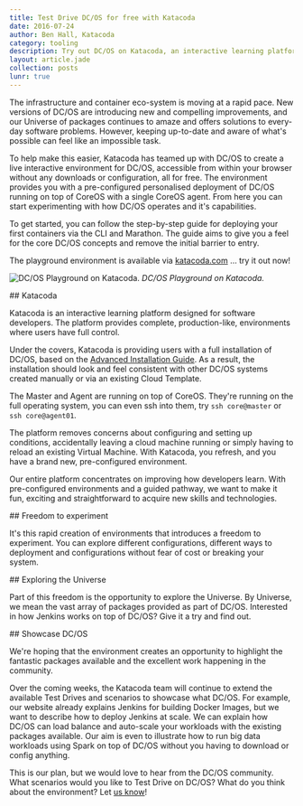```yaml
---
title: Test Drive DC/OS for free with Katacoda
date: 2016-07-24
author: Ben Hall, Katacoda
category: tooling
description: Try out DC/OS on Katacoda, an interactive learning platform for software developers.
layout: article.jade
collection: posts
lunr: true
---
```


The infrastructure and container eco-system is moving at a rapid pace. New versions of DC/OS are introducing new and compelling improvements, and our Universe of packages continues to amaze and offers solutions to every-day software problems. However, keeping up-to-date and aware of what's possible can feel like an impossible task.

To help make this easier, Katacoda has teamed up with DC/OS to create a live interactive environment for DC/OS, accessible from within your browser without any downloads or configuration, all for free. The environment provides you with a pre-configured personalised deployment of DC/OS running on top of CoreOS with a single CoreOS agent. From here you can start experimenting with how DC/OS operates and it's capabilities.

To get started, you can follow the step-by-step guide for deploying your first containers via the CLI and Marathon. The guide aims to give you a feel for the core DC/OS concepts and remove the initial barrier to entry.

The playground environment is available via [katacoda.com](https://www.katacoda.com/courses/dcos/getting-started) … try it out now!

<img src="/assets/images/blog/2016-07-24-katacoda.png" alt="DC/OS Playground on Katacoda." /> *DC/OS Playground on Katacoda.*

## Katacoda

Katacoda is an interactive learning platform designed for software developers. The platform provides complete, production-like, environments where users have full control.

Under the covers, Katacoda is providing users with a full installation of DC/OS, based on the [Advanced Installation Guide](https://dcos.io/docs/1.7/administration/installing/custom/advanced/). As a result, the installation should look and feel consistent with other DC/OS systems created manually or via an existing Cloud Template.

The Master and Agent are running on top of CoreOS. They're running on the full operating system, you can even ssh into them,  try `ssh core@master` or `ssh core@agent01`.

The platform removes concerns about configuring and setting up conditions, accidentally leaving a cloud machine running or simply having to reload an existing Virtual Machine. With Katacoda, you refresh, and you have a brand new, pre-configured environment.

Our entire platform concentrates on improving how developers learn. With pre-configured environments and a guided pathway, we want to make it fun, exciting and straightforward to acquire new skills and technologies.

## Freedom to experiment

It's this rapid creation of environments that introduces a freedom to experiment. You can explore different configurations, different ways to deployment and configurations without fear of cost or breaking your system.

## Exploring the Universe

Part of this freedom is the opportunity to explore the Universe. By Universe, we mean the vast array of packages provided as part of DC/OS. Interested in how Jenkins works on top of DC/OS? Give it a try and find out.

## Showcase DC/OS

We're hoping that the environment creates an opportunity to highlight the fantastic packages available and the excellent work happening in the community.

Over the coming weeks, the Katacoda team will continue to extend the available Test Drives and scenarios to showcase what DC/OS. For example, our website already explains Jenkins for building Docker Images, but we want to describe how to deploy Jenkins at scale. We can explain how DC/OS can load balance and auto-scale your workloads with the existing packages available. Our aim is even to illustrate how to run big data workloads using Spark on top of DC/OS without you having to download or config anything.

This is our plan, but we would love to hear from the DC/OS community. What scenarios would you like to Test Drive on DC/OS? What do you think about the environment? Let [us know](https://twitter.com/teamKatacoda)!
